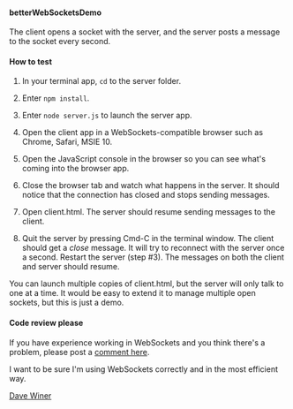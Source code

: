 #### betterWebSocketsDemo

The client opens a socket with the server, and the server posts a message to the socket every second.

#### How to test

1. In your terminal app, <code>cd</code> to the server folder.

2. Enter <code>npm install</code>. 

3. Enter <code>node server.js</code> to launch the server app.

4. Open the client app in a WebSockets-compatible browser such as Chrome, Safari, MSIE 10.

5. Open the JavaScript console in the browser so you can see what's coming into the browser app.

6. Close the browser tab and watch what happens in the server. It should notice that the connection has closed and stops sending messages.

7. Open client.html. The server should resume sending messages to the client. 

8. Quit the server by pressing Cmd-C in the terminal window. The client should get a <i>close</i> message. It will try to reconnect with the server once a second. Restart the server (step #3). The messages on both the client and server should resume. 

You can launch multiple copies of client.html, but the server will only talk to one at a time. It would be easy to extend it to manage multiple open sockets, but this is just a demo. 

#### Code review please

If you have experience working in WebSockets and you think there's a problem, please post a <a href="https://github.com/scripting/betterWebSocketsDemo/issues">comment here</a>. 

I want to be sure I'm using WebSockets correctly and in the most efficient way.

<a href="http://scripting.com/liveblog/users/davewiner/2015/11/27/0476.html">Dave Winer</a>

